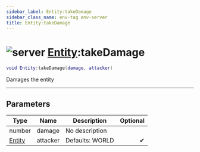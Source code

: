 ```yaml
---
sidebar_label: Entity:takeDamage
sidebar_class_name: env-tag env-server
title: Entity:takeDamage
---
```


# <img src='/img/wiki/server.png' alt='server' data-tag='env-tag' /> [Entity](../entity/README.md):takeDamage

```lua
void Entity:takeDamage(damage, attacker)
```

Damages the entity<br/>

-----------------
## Parameters

| Type   | Name | Description | Optional |
| ------ | ---- | ----------- | -------: |
| number | damage | No description |   |
| [Entity](../entity/README.md) | attacker | Defaults: WORLD | ✔ |
